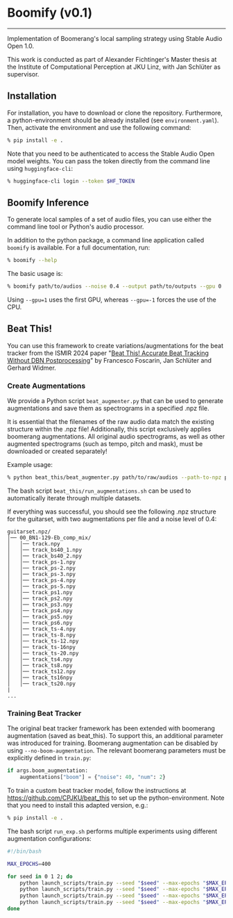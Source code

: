 # Boomify (v0.1)

---

Implementation of Boomerang's local sampling strategy using Stable Audio Open 1.0.

This work is conducted as part of Alexander Fichtinger's Master thesis at the Institute of Computational Perception at JKU Linz, with Jan Schlüter as supervisor.

## Installation

For installation, you have to download or clone the repository. Furthermore, a python-environment should be already installed (see <code>environment.yaml</code>). Then, activate the environment and use the following command:

```bash
% pip install -e .
```

Note that you need to be authenticated to access the Stable Audio Open model weights. You can pass the token directly from the command line using <code>huggingface-cli</code>:

```bash
% huggingface-cli login --token $HF_TOKEN
```

## Boomify Inference

To generate local samples of a set of audio files, you can use either the command line tool or Python's audio processor.

In addition to the python package, a command line application called <code>boomify</code> is available. For a full documentation, run:

```bash
% boomify --help
```

The basic usage is:

```bash
% boomify path/to/audios --noise 0.4 --output path/to/outputs --gpu 0
```

Using <code>--gpu=1</code> uses the first GPU, whereas <code>--gpu=-1</code> forces the use of the CPU.

## Beat This!

You can use this framework to create variations/augmentations for the beat tracker from the ISMIR 2024 paper "[Beat This! Accurate Beat Tracking Without DBN Postprocessing](https://arxiv.org/abs/2407.21658)" by Francesco Foscarin, Jan Schlüter and Gerhard Widmer.

### Create Augmentations

We provide a Python script <code>beat_augmenter.py</code> that can be used to generate augmentations and save them as spectrograms in a specified .npz file.

It is essential that the filenames of the raw audio data match the existing structure within the .npz file! Additionally, this script exclusively applies boomerang augmentations. All original audio spectrograms, as well as other augmented spectrograms (such as tempo, pitch and mask), must be downloaded or created separately!

Example usage:

```bash
% python beat_this/beat_augmenter.py path/to/raw/audios --path-to-npz path/to/npz --noise $NOISE --num-aug $NUMBER_OF_AUGMENTATIONS_PER_FILE --gpu $DEVICE
```

The bash script <code>beat_this/run_augmentations.sh</code> can be used to automatically iterate through multiple datasets.

If everything was successful, you should see the following .npz structure for the guitarset, with two augmentations per file and a noise level of 0.4:

```plaintext
guitarset.npz/
│── 00_BN1-129-Eb_comp_mix/
│   │── track.npy
│   │── track_bs40_1.npy
│   │── track_bs40_2.npy
│   │── track_ps-1.npy
│   │── track_ps-2.npy
│   │── track_ps-3.npy
│   │── track_ps-4.npy
│   │── track_ps-5.npy
│   │── track_ps1.npy
│   │── track_ps2.npy
│   │── track_ps3.npy
│   │── track_ps4.npy
│   │── track_ps5.npy
│   │── track_ps6.npy
│   │── track_ts-4.npy
│   │── track_ts-8.npy
│   │── track_ts-12.npy
│   │── track_ts-16npy
│   │── track_ts-20.npy
│   │── track_ts4.npy
│   │── track_ts8.npy
│   │── track_ts12.npy
│   │── track_ts16npy
│   │── track_ts20.npy
|
...
```

### Training Beat Tracker

The original beat tracker framework has been extended with boomerang augmentation (saved as beat_this). To support this, an additional parameter was introduced for training. Boomerang augmentation can be disabled by using <code>--no-boom-augmentation</code>. The relevant boomerang parameters must be explicitly defined in <code>train.py</code>:

```python
if args.boom_augmentation:
    augmentations["boom"] = {"noise": 40, "num": 2}
```

To train a custom beat tracker model, follow the instructions at https://github.com/CPJKU/beat_this to set up the python-environment. Note that you need to install this adapted version, e.g.:

```bash
% pip install -e .
```

The bash script <code>run_exp.sh</code> performs multiple experiments using different augmentation configurations:

```bash
#!/bin/bash

MAX_EPOCHS=400

for seed in 0 1 2; do
    python launch_scripts/train.py --seed "$seed" --max-epochs "$MAX_EPOCHS" --no-val --no-tempo-augmentation --no-pitch-augmentation --no-mask-augmentation --no-boom-augmentation
    python launch_scripts/train.py --seed "$seed" --max-epochs "$MAX_EPOCHS" --no-val --no-boom-augmentation
    python launch_scripts/train.py --seed "$seed" --max-epochs "$MAX_EPOCHS" --no-val --no-tempo-augmentation --no-pitch-augmentation --no-mask-augmentation
    python launch_scripts/train.py --seed "$seed" --max-epochs "$MAX_EPOCHS" --no-val  
done
```
